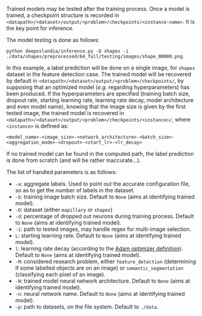 Trained models may be tested after the training process. Once a model is
trained, a checkpoint structure is recorded in
`<datapath>/<dataset>/output/<problem>/checkpoints/<instance-name>`. It is the
key point for inference.

The model testing is done as follows:

```
python deeposlandia/inference.py -D shapes -i ./data/shapes/preprocessed/64_full/testing/images/shape_00000.png
```

In this example, a label prediction will be done on a single image, for
`shapes` dataset in the feature detection case. The trained model will be
recovered by default in `<datapath>/<dataset>/output/<problem>/checkpoints/`,
by supposing that an optimized model (*e.g.* regarding hyperparameters) has
been produced. If the hyperparameters are specified (training batch size,
dropout rate, starting learning rate, learning rate decay, model architecture
and even model name), knowing that the image size is given by the first tested
image, the trained model is recovered in
`<datapath>/<dataset>/output/<problem>/checkpoints/<instance>/`, where
`<instance>` is defined as:

```
<model_name>-<image_size>-<network_architecture>-<batch_size>-<aggregation_mode>-<dropout>-<start_lr>-<lr_decay>
```

If no trained model can be found in the computed path, the label prediction is
done from scratch (and will be rather inaccurate...).

The list of handled parameters is as follows:
+ `-a`: aggregate labels. Used to point out the accurate configuration file, so
  as to get the number of labels in the dataset.
+ `-b`: training image batch size. Default to `None` (aims at identifying
  trained model).
+ `-D`: dataset (either `mapillary` or `shapes`)
+ `-d`: percentage of dropped out neurons during training process. Default to
  `None` (aims at identifying trained model).
+ `-i`: path to tested images, may handle regex for multi-image selection.
+ `L`: starting learning rate. Default to `None` (aims at identifying trained
  model).
+ `l`: learning rate decay (according to
  the [Adam optimizer definition](https://keras.io/optimizers/#adam)). Default
  to `None` (aims at identifying trained model).
+ `-M`: considered research problem, either `feature_detection` (determining if
  some labelled objects are on an image) or `semantic_segmentation`
  (classifying each pixel of an image).
+ `-N`: trained model neural network architecture. Default to `None` (aims at
  identifying trained model).
+ `-n`: neural network name. Default to `None` (aims at identifying trained model).
+ `-p`: path to datasets, on the file system. Default to `./data`.
